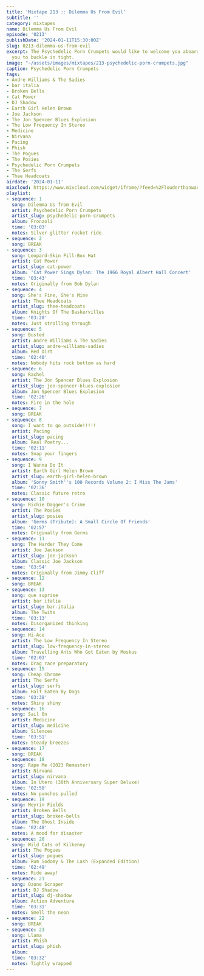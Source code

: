 ```yaml
---
title: 'Mixtape 213 :: Dilemma Us From Evil'
subtitle: ''
category: mixtapes
name: Dilemma Us From Evil
episode: '0213'
publishDate: '2024-01-11T15:30:00Z'
slug: 0213-dilemma-us-from-evil
excerpt: The Psychedelic Porn Crumpets would like to welcome you aboard and advise
  you to buckle in tight.
image: "~/assets/images/mixtapes/213-psychedelic-porn-crumpets.jpg"
caption: Psychedelic Porn Crumpets
tags:
- Andre Williams & The Sadies
- bar italia
- Broken Bells
- Cat Power
- DJ Shadow
- Earth Girl Helen Brown
- Joe Jackson
- The Jon Spencer Blues Explosion
- The Low Frequency In Stereo
- Medicine
- Nirvana
- Pacing
- Phish
- The Pogues
- The Posies
- Psychedelic Porn Crumpets
- The Serfs
- Thee Headcoats
airdate: '2024-01-11'
mixcloud: https://www.mixcloud.com/widget/iframe/?feed=%2Flouderthanwar%2Fthe-mixtape-213-dilemma-us-from-evil-2024-01-11%2F&hide_artwork=1&hide_cover=1
playlist:
- sequence: 1
  song: Dilemma Us from Evil
  artist: Psychedelic Porn Crumpets
  artist_slug: psychedelic-porn-crumpets
  album: Fronzoli
  time: '03:03'
  notes: Silver glitter rocket ride
- sequence: 2
  song: BREAK
- sequence: 3
  song: Leopard-Skin Pill-Box Hat
  artist: Cat Power
  artist_slug: cat-power
  album: 'Cat Power Sings Dylan: The 1966 Royal Albert Hall Concert'
  time: '03:43'
  notes: Originally from Bob Dylan
- sequence: 4
  song: She's Fine, She's Mine
  artist: Thee Headcoats
  artist_slug: thee-headcoats
  album: Knights Of The Baskervilles
  time: '03:20'
  notes: Just strolling through
- sequence: 5
  song: Busted
  artist: Andre Williams & The Sadies
  artist_slug: andre-williams-sadies
  album: Red Dirt
  time: '02:40'
  notes: Nobody hits rock bottom as hard
- sequence: 6
  song: Rachel
  artist: The Jon Spencer Blues Explosion
  artist_slug: jon-spencer-blues-explosion
  album: Jon Spencer Blues Explosion
  time: '02:26'
  notes: Fire in the hole
- sequence: 7
  song: BREAK
- sequence: 8
  song: I want to go outside!!!!!
  artist: Pacing
  artist_slug: pacing
  album: Real Poetry...
  time: '02:11'
  notes: Snap your fingers
- sequence: 9
  song: I Wanna Do It
  artist: Earth Girl Helen Brown
  artist_slug: earth-girl-helen-brown
  album: 'Sonny Smith''s 100 Records Volume 2: I Miss The Jams'
  time: '02:36'
  notes: Classic future retro
- sequence: 10
  song: Richie Dagger's Crime
  artist: The Posies
  artist_slug: posies
  album: 'Germs (Tribute): A Small Circle Of Friends'
  time: '02:57'
  notes: Originally from Germs
- sequence: 11
  song: The Harder They Come
  artist: Joe Jackson
  artist_slug: joe-jackson
  album: Classic Joe Jackson
  time: '03:54'
  notes: Originally from Jimmy Cliff
- sequence: 12
  song: BREAK
- sequence: 13
  song: que suprise
  artist: bar italia
  artist_slug: bar-italia
  album: The Twits
  time: '03:13'
  notes: Disorganized thinking
- sequence: 14
  song: Hi-Ace
  artist: The Low Frequency In Stereo
  artist_slug: low-frequency-in-stereo
  album: Travelling Ants Who Got Eaten by Moskus
  time: '02:03'
  notes: Drag race preparatory
- sequence: 15
  song: Cheap Chrome
  artist: The Serfs
  artist_slug: serfs
  album: Half Eaten By Dogs
  time: '03:38'
  notes: Shiny shiny
- sequence: 16
  song: Sail On
  artist: Medicine
  artist_slug: medicine
  album: Silences
  time: '03:51'
  notes: Steady breezes
- sequence: 17
  song: BREAK
- sequence: 18
  song: Rape Me (2023 Remaster)
  artist: Nirvana
  artist_slug: nirvana
  album: In Utero (30th Anniversary Super Deluxe)
  time: '02:50'
  notes: No punches pulled
- sequence: 19
  song: Meyrin Fields
  artist: Broken Bells
  artist_slug: broken-bells
  album: The Ghost Inside
  time: '02:48'
  notes: A mood for disaster
- sequence: 20
  song: Wild Cats of Kilkenny
  artist: The Pogues
  artist_slug: pogues
  album: Rum Sodomy & The Lash (Expanded Edition)
  time: '02:49'
  notes: Ride away!
- sequence: 21
  song: Ozone Scraper
  artist: DJ Shadow
  artist_slug: dj-shadow
  album: Action Adventure
  time: '03:31'
  notes: Smell the neon
- sequence: 22
  song: BREAK
- sequence: 23
  song: Llama
  artist: Phish
  artist_slug: phish
  album:
  time: '03:32'
  notes: Tightly wrapped
---
```


